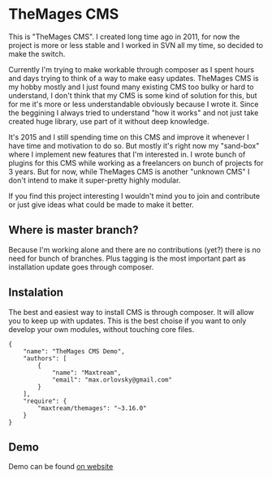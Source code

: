 # TheMages CMS
This is "TheMages CMS". I created long time ago in 2011, for now the project is more or less stable and I worked in SVN all my time, so decided to make the switch.  

Currently I'm trying to make workable through composer as I spent hours and days trying to think of a way to make easy updates.
TheMages CMS is my hobby mostly and I just found many existing CMS too bulky or hard to understand, I don't think that my CMS is some kind of solution for this, but for me it's more or less understandable obviously because I wrote it. Since the beggining I always tried to understand "how it works" and not just take created huge library, use part of it without deep knowledge.  

It's 2015 and I still spending time on this CMS and improve it whenever I have time and motivation to do so. But mostly it's right now my "sand-box" where I implement new features that I'm interested in. I wrote bunch of plugins for this CMS while working as a freelancers on bunch of projects for 3 years. But for now, while TheMages CMS is another "unknown CMS" I don't intend to make it super-pretty highly modular.  

If you find this project interesting I wouldn't mind you to join and contribute or just give ideas what could be made to make it better.

## Where is master branch?
Because I'm working alone and there are no contributions (yet?) there is no need for bunch of branches. Plus tagging is the most important part as installation update goes through composer.

## Instalation
The best and easiest way to install CMS is through composer. It will allow you to keep up with updates. This is the best choise if you want to only develop your own modules, without touching core files.
```
{
    "name": "TheMages CMS Demo",
    "authors": [
        {
            "name": "Maxtream",
            "email": "max.orlovsky@gmail.com"
        }
    ],
    "require": {
        "maxtream/themages": "~3.16.0"
    }
}
```

## Demo
Demo can be found [on website](http://www.themages.net/)
